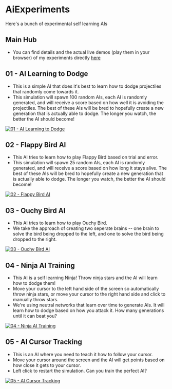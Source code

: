 # AiExperiments
Here's a bunch of experimental self learning AIs

## Main Hub
 - You can find details and the actual live demos (play them in your browser) of my experiments directly [here](https://ash47.github.io/AiExperiments/)

## 01 - AI Learning to Dodge
 - This is a simple AI that does it's best to learn how to dodge projectiles that randomly come towards it.
 - This simulation will spawn 100 random AIs, each AI is randomly generated, and will receive a score based on how well it is avoiding the projectiles. The best of these AIs will be bred to hopefully create a new generation that is actually able to dodge. The longer you watch, the better the AI should become!

[![01 - AI Learning to Dodge](https://i.imgur.com/TFdGHum.png)](https://youtu.be/U_7utY98SnA "01 - AI Learning to Dodge")

## 02 - Flappy Bird AI
 - This AI tries to learn how to play Flappy Bird based on trial and error.
 - This simulation will spawn 25 random AIs, each AI is randomly generated, and will receive a score based on how long it stays alive. The best of these AIs will be bred to hopefully create a new generation that is actually able to dodge. The longer you watch, the better the AI should become!

[![02 - Flappy Bird AI](https://i.imgur.com/8EBvzVB.png)](https://youtu.be/degJkQgKjXU "02 - Flappy Bird AI")

## 03 - Ouchy Bird AI
 - This AI tries to learn how to play Ouchy Bird.
 - We take the approach of creating two seperate brains -- one brain to solve the bird being dropped to the left, and one to solve the bird being dropped to the right.

[![03 - Ouchy Bird AI](https://i.imgur.com/G70QepC.jpg)](https://youtu.be/HbPQtDpOGYk "03 - Ouchy Bird AI")

## 04 - Ninja AI Training
 - This AI is a self learning Ninja! Throw ninja stars and the AI will learn how to dodge them!
 - Move your cursor to the left hand side of the screen so automatically throw ninja stars, or move your cursor to the right hand side and click to manually throw stars.
 - We're using neutral networks that learn over time to generate AIs. It will learn how to dodge based on how you attack it. How many generations until it can beat you?

[![04 - Ninja AI Training](https://i.imgur.com/aKAERWA.jpg)](https://youtu.be/ESdkBmqNAK8 "04 - Ninja AI Training")

## 05 - AI Cursor Tracking
 - This is an AI where you need to teach it how to follow your cursor.
 - Move your cursor around the screen and the AI will get points based on how close it gets to your cursor.
 - Left click to restart the simulation. Can you train the perfect AI?

[![05 - AI Cursor Tracking](https://i.imgur.com/7oiLJWK.jpg)](https://youtu.be/kIibTfJ9atU "05 - AI Cursor Tracking")